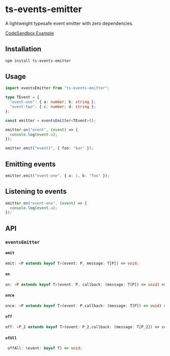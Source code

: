 # ts-events-emitter

A lightweight typesafe event emitter with zero dependencies.

[CodeSandbox Example](https://codesandbox.io/s/ts-events-emitter-g23pbn)

## Installation

```bash
npm install ts-events-emitter
```

## Usage

```ts
import eventsEmitter from "ts-events-emitter";

type TEvent = {
  "event-one": { a: number; b: string };
  "event-two": { c: number; d: string };
};

const emitter = eventsEmitter<TEvent>();

emitter.on("event", (event) => {
  console.log(event.a);
});

emitter.emit("event1", { foo: "bar" });
```

## Emitting events

```ts
emitter.emit("event-one", { a: 1, b: "foo" });
```

## Listening to events

```ts
emitter.on("event-one", (event) => {
  console.log(event.a);
});
```

## API

### `eventsEmitter`

#### `emit`

```ts
emit: <P extends keyof T>(event: P, message: T[P]) => void;
```

#### `on`

```ts
on: <P extends keyof T>(event: P, callback: (message: T[P]) => void) => void;
```

#### `once`

```ts
once: <P extends keyof T>(event: P,callback: (message: T[P]) => void) => void;
```

#### `off`

```ts
off: <P_2 extends keyof T>(event: P_2,callback: (message: T[P_2]) => void) => void;
```

#### `ofAll`

```ts
 offAll: (event: keyof T) => void;
```
